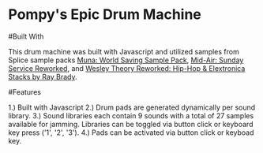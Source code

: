 # Pompy's Epic Drum Machine

#Built With

This drum machine was built with Javascript and utilized samples from Splice sample packs <a href="https://splice.com/sounds/splice/muna-pack"> Muna: World Saving Sample Pack</a>, <a href="https://splice.com/sounds/jammcard-samples/jammcard-mid-air-sunday-service-reworked"> Mid-Air: Sunday Service Reworked</a>, and <a href="https://splice.com/sounds/jammcard-samples/wesley-theory-reworked-hip-hop-electronica-stacks-by-ray-brady"> Wesley Theory Reworked: Hip-Hop & Elextronica Stacks by Ray Brady</a>.

#Features

1.) Built with Javascript
2.) Drum pads are generated dynamically per sound library.
3.) Sound libraries each contain 9 sounds with a total of 27 samples available for jamming. Libraries can be toggled via button click or keyboard key press ('1', '2', '3').
4.) Pads can be activated via button click or keyboad key.


